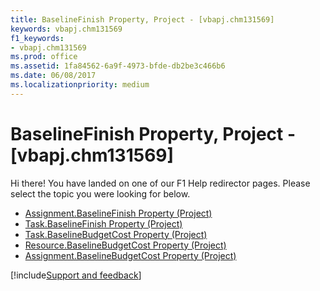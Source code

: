 ```yaml
---
title: BaselineFinish Property, Project - [vbapj.chm131569]
keywords: vbapj.chm131569
f1_keywords:
- vbapj.chm131569
ms.prod: office
ms.assetid: 1fa84562-6a9f-4973-bfde-db2be3c466b6
ms.date: 06/08/2017
ms.localizationpriority: medium
---
```



# BaselineFinish Property, Project - [vbapj.chm131569]

Hi there! You have landed on one of our F1 Help redirector pages. Please select the topic you were looking for below.

- [Assignment.BaselineFinish Property (Project)](https://msdn.microsoft.com/library/9e062dc8-fed3-446f-776c-2d10179a6c3b%28Office.15%29.aspx)
- [Task.BaselineFinish Property (Project)](https://msdn.microsoft.com/library/3897fc3f-1fff-1350-dcd9-c4465f0cbc3c%28Office.15%29.aspx)
- [Task.BaselineBudgetCost Property (Project)](https://msdn.microsoft.com/library/b83c7bd8-14f6-1318-e3e9-4ecbaef99bf6%28Office.15%29.aspx)
- [Resource.BaselineBudgetCost Property (Project)](https://msdn.microsoft.com/library/720524fd-f132-43ca-2a0a-6bb991b72c04%28Office.15%29.aspx)
- [Assignment.BaselineBudgetCost Property (Project)](https://msdn.microsoft.com/library/65053c03-5b36-41a8-7857-c987c10d63ea%28Office.15%29.aspx)

[!include[Support and feedback](~/includes/feedback-boilerplate.md)]